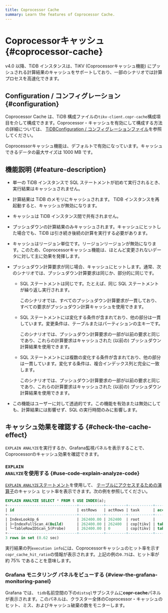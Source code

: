 ```yaml
---
title: Coprocessor Cache
summary: Learn the features of Coprocessor Cache.
---
```


# Coprocessorキャッシュ {#coprocessor-cache}

v4.0 以降、TiDB インスタンスは、TiKV (Coprocessorキャッシュ機能) にプッシュされる計算結果のキャッシュをサポートしており、一部のシナリオでは計算プロセスを高速化できます。

## Configuration / コンフィグレーション {#configuration}

<CustomContent platform="tidb">

Coprocessor Cache は、TiDB 構成ファイルの`tikv-client.copr-cache`構成項目を介して構成できます。Coprocessor・キャッシュを有効にして構成する方法の詳細については、 [TiDBConfiguration / コンフィグレーションファイル](/tidb-configuration-file.md#tikv-clientcopr-cache-new-in-v400)を参照してください。

</CustomContent>

<CustomContent platform="tidb-cloud">

Coprocessorキャッシュ機能は、デフォルトで有効になっています。キャッシュできるデータの最大サイズは 1000 MB です。

</CustomContent>

## 機能説明 {#feature-description}

-   単一の TiDB インスタンスで SQL ステートメントが初めて実行されるとき、実行結果はキャッシュされません。

-   計算結果は TiDB のメモリにキャッシュされます。 TiDB インスタンスを再起動すると、キャッシュが無効になります。

-   キャッシュは TiDB インスタンス間で共有されません。

-   プッシュダウンの計算結果のみキャッシュされます。キャッシュにヒットした場合でも、TiDB は引き続き後続の計算を実行する必要があります。

-   キャッシュはリージョン単位です。リージョンリージョンが無効になります。このため、Coprocessorキャッシュ機能は、ほとんど変更されないデータに対して主に効果を発揮します。

-   プッシュダウン計算要求が同じ場合、キャッシュにヒットします。通常、次のシナリオでは、プッシュダウン計算要求は同じか、部分的に同じです。
    -   SQL ステートメントは同じです。たとえば、同じ SQL ステートメントが繰り返し実行されます。

        このシナリオでは、すべてのプッシュダウン計算要求が一貫しており、すべての要求がプッシュダウン計算キャッシュを使用できます。

    -   SQL ステートメントには変化する条件が含まれており、他の部分は一貫しています。変更条件は、テーブルまたはパーティションの主キーです。

        このシナリオでは、プッシュダウン計算要求の一部が以前の要求と同じであり、これらの計算要求はキャッシュされた (以前の) プッシュダウン計算結果を使用できます。

    -   SQL ステートメントには複数の変化する条件が含まれており、他の部分は一貫しています。変化する条件は、複合インデックス列と完全に一致します。

        このシナリオでは、プッシュダウン計算要求の一部が以前の要求と同じであり、これらの計算要求はキャッシュされた (以前の) プッシュダウン計算結果を使用できます。

-   この機能はユーザーに対して透過的です。この機能を有効または無効にしても、計算結果には影響せず、SQL の実行時間のみに影響します。

## キャッシュ効果を確認する {#check-the-cache-effect}

`EXPLAIN ANALYZE`を実行するか、Grafana監視パネルを表示することで、Coprocessorのキャッシュ効果を確認できます。

### <code>EXPLAIN ANALYZE</code>を使用する {#use-code-explain-analyze-code}

[`EXPLAIN ANALYZE`ステートメント](/sql-statements/sql-statement-explain-analyze.md)を使用して、 [テーブルにアクセスするための演算子](/choose-index.md#operators-for-accessing-tables)のキャッシュ ヒット率を表示できます。次の例を参照してください。

```sql
EXPLAIN ANALYZE SELECT * FROM t USE INDEX(a);
+-------------------------------+-----------+---------+-----------+------------------------+----------------------------------------------------------------------------------------------------------------------------------------------------------------------------------------------------------------------------------------------------------+--------------------------------+-----------------------+------+
| id                            | estRows   | actRows | task      | access object          | execution info                                                                                                                                                                                                                                           | operator info                  | memory                | disk |
+-------------------------------+-----------+---------+-----------+------------------------+----------------------------------------------------------------------------------------------------------------------------------------------------------------------------------------------------------------------------------------------------------+--------------------------------+-----------------------+------+
| IndexLookUp_6                 | 262400.00 | 262400  | root      |                        | time:620.513742ms, loops:258, cop_task: {num: 4, max: 5.530817ms, min: 1.51829ms, avg: 2.70883ms, p95: 5.530817ms, max_proc_keys: 2480, p95_proc_keys: 2480, tot_proc: 1ms, tot_wait: 1ms, rpc_num: 4, rpc_time: 10.816328ms, copr_cache_hit_rate: 0.75} |                                | 6.685169219970703 MB  | N/A  |
| ├─IndexFullScan_4(Build)      | 262400.00 | 262400  | cop[tikv] | table:t, index:a(a, c) | proc max:93ms, min:1ms, p80:93ms, p95:93ms, iters:275, tasks:4                                                                                                                                                                                           | keep order:false, stats:pseudo | 1.7549400329589844 MB | N/A  |
| └─TableRowIDScan_5(Probe)     | 262400.00 | 0       | cop[tikv] | table:t                | time:0ns, loops:0                                                                                                                                                                                                                                        | keep order:false, stats:pseudo | N/A                   | N/A  |
+-------------------------------+-----------+---------+-----------+------------------------+----------------------------------------------------------------------------------------------------------------------------------------------------------------------------------------------------------------------------------------------------------+--------------------------------+-----------------------+------+
3 rows in set (0.62 sec)
```

実行結果の列`execution info`には、Coprocessorキャッシュのヒット率を示す`copr_cache_hit_ratio`の情報が表示されます。上記の例の`0.75`は、ヒット率が約 75% であることを意味します。

### Grafana モニタリング パネルをビューする {#view-the-grafana-monitoring-panel}

Grafana では、 `tidb`名前空間の下の`distsql`サブシステムに**copr-cache**パネルが表示されます。このパネルは、クラスター全体のCoprocessor・キャッシュのヒット、ミス、およびキャッシュ破棄の数をモニターします。
